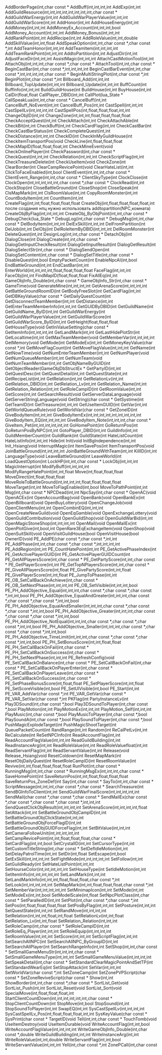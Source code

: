 AddBorderPage(int,char const *
AddBuff(int,int,int,int
AddExp(int,int
AddGuildResource(int,int,int,int,int,int,int,int,char const *
AddGuildWarEnergy(int,int
AddGuildWarPlayerValue(int,int,int
AddGuildWarScore(int,int
AddHonor(int,int
AddHouseEnergy(int,int
AddMoney(int,int,int
AddMoneyEx_Account(int,int,int,bool
AddMoney_Account(int,int,int
AddMoney_Bonus(int,int,int
AddRankPoint(int,int
AddRecipe(int,int
AddRoleValue(int,int,double
AddSkillValue(int,int,float
AddSpeakOption(int,int,char const *,char const *,int
AddTeamHonor(int,int,int
AddTeamItem(int,int,int,int
AddTeamRankPoint(int,int,int
AddtoPartition(int,int
AdjustDir(int,int
AdjustFaceDir(int,int,int
AssistMagic(int,int,int
AttachCastMotionTool(int,int
AttachObj(int,int,int,char const *,char const *
AttachTool(int,int,char const *
BeginCastBar(int,char const *,int,int,int,int
BeginCastBarEvent(int,int,char const *,int,int,int,int,char const *
BeginMultiStringPlot(int,char const *,int
BeginPlot(int,char const *,int
Billboard_Add(int,int,int
Billboard_TopUpdate(int,int,int
Billboard_Update(int,int,int
BuffCount(int
BuffInfo(int,int,int
BuildGuildHouse(int
BuildHouse(int,int
BuyHouse(int,int
CalDir(float,float
CallPlayer_DBID(int,int
CallPlot(lua_State *
CallSpeakLua(int,int,char const *
CancelBuff(int,int
CancelBuff_NoEvent(int,int
CancelBuff_Pos(int,int
CastSpell(int,int,int
CastSpellLv(int,int,int,int
CastSpellPos(int,float,float,float,int,int
ChangeObjID(int,int
ChangeZone(int,int,int,float,float,float,float
CheckAcceptQuest(int,int
CheckAttach(int,int
CheckAttachAble(int
CheckBit(int,int
CheckBuff(int,int
CheckCardFlag(int,int
CheckCastBar(int
CheckCastBarStatus(int
CheckCompleteQuest(int,int
CheckDistance(int,int,int
CheckID(int
CheckInMyGuildHouse(int
CheckItemTransportPos(void
CheckLine(int,float,float,float
CheckMapID(float,float,float,int
CheckMineEvent(void
CheckOnlinePlayer(int
CheckPassword(int,char const *
CheckQuest(int,int,int
CheckRelation(int,int,int
CheckScriptFlag(int,int
CheckTreasureDelete(int
CheckUseItem(void
CheckZone(int
ClearBorder(int
ClearCampRevicePoint(void
ClearHateList(int,int
ClickToFaceEnabled(int,bool
ClientEvent(int,int,int,char const *
ClientEvent_Range(int,int,char const *
ClientSkyType(int
ClockClose(int
ClockOpen(int,int,int,int,int,char const *,char const *
ClockRead(int,int
ClockStop(int
CloseBattleGround(int
CloseShop(int
CloseSpeak(int
ClsMapMark(int,int
ClsRoomValue(int,int
CopyRoomMonster(int,int
CountBodyItem(int,int
CountItem(int,int
CreateFlag(int,int,float,float,float,float
CreateObj(int,float,float,float,float,int после создания нпц нужно использовать addtopartition(NPC,комната)
CreateObjByFlag(int,int,int,int
CreateObj_ByObjPoint(int,int,char const *
DebugCheck(lua_State *
DebugLog(int,char const *
DebugMsg(int,int,char const *
DelBodyItem(int,int,int
DelExSkill(int,int,int
DelFromPartition(int
DelJob(int,int
DelObj(int
DelRoleItemByDBID(int,int,int
DelRoomMonster(int
DeleteQuest(int,int
DesignLog(int,int,char const *
DetachObj(int
DialogClose(int
DialogCreate(int,int,char const *
DialogGetInputCheckResult(int
DialogGetInputResult(int
DialogGetResult(int
DialogSelectStr(int,char const *
DialogSendOpen(int
DialogSetContent(int,char const *
DialogSetTitle(int,char const *
DisableQuest(int,bool
EmptyPacketCount(int
EnableNpcAI(int,bool
EndBattleGround(int,int
EndCastBar(int,int
EnterWorld(int,int,int,int,float,float,float,float
FaceFlag(int,int,int
FaceObj(int,int
FindMapID(float,float,float
FixAllEq(int,int
GameObjInfo_Double(int,char const *
GameObjInfo_Str(int,char const *
GameTime(void
GenerateMine(int,int,int,int
GetArenaScore(int,int,int,int
GetBattleGroundRoomID(int
GetBodyFreeSlot(int
GetCardFlag(int,int
GetDBKeyValue(char const *
GetDailyQuestCount(int
GetDisconnectTeamMember(int,int
GetDistance(int,int
GetEnterTeamMemberInfo(int,int,int
GetGUIDByDBID(int
GetGuildName(int
GetGuildName_ByID(int,int
GetGuildWarEnergy(int
GetGuildWarPlayerValue(int,int
GetGuildWarScore(int
GetGuildWarScore_ByID(int,int
GetHeight(float,float,float
GetHouseType(void
GetIniValueSetting(char const *
GetItemInfo(int,int,int,int
GetLandMark(int,int
GetLastHidePlotStr(int
GetLocaltime(int,int
GetMaxTeamMember(void
GetMemberVar(int,int,int,int
GetMemory(void
GetMode(int
GetModeEx(int,int
GetMoneyKeyValue(char const *,int
GetMoveFlagCount(int
GetMoveFlagValue(int,int,int
GetName(int
GetNowTime(void
GetNumEnterTeamMember(int,int
GetNumPlayer(void
GetNumQueueMember(int,int
GetNumTeam(void
GetNumTeamMember(int,int
GetObjNameByGUID(int
GetObjectReader(GameObjDbStructEx *
GetPartyID(int,int
GetQuestDesc(int
GetQuestDetail(int,int
GetQuestState(int,int
GetRecipeList(int,int
GetRelation(int,int
GetRelationLv(int,int
GetRelation_DBID(int,int
GetRelation_Lv(int,int
GetRelation_Name(int,int
GetRelation_Relation(int,int
GetRoleCampID(int
GetRoomValue(int,int
GetScore(int,int
GetSearchResult(void
GetServerDataLanguage(void
GetServerStringLanguage(void
GetString(char const *
GetSystime(int
GetTeamID(int
GetTreasure(int,int,int
GetUseItemGUID(int
GetVar(int,int
GetWorldQueueRule(void
GetWorldVar(char const *
GetZoneID(int
GiveBodyItem(int,int,int
GiveBodyItemEx(int,int,int,int,int,int,int,int,int
GiveBodyItem_EQ(int,int,int,int
GiveBodyItem_Note(int,int,int,char const *
GiveItem_Pet(int,int,int,int,int,int
GoHomePoint(int
GoReturnPos(int
GoReturnPosByNPC(int,int
GotoPlayer_DBID(int,int
GuildInfo(int,int
GuildMemberCount(int
GuildRank(int
GuildState(int
HateListCount(int
HateListInfo(int,int,int
Hide(int
Init(void
InitBgIndependence(int,int
Init_Hsiang(void
InterruptMagic(int
ItemSavePos(int
ItemTransportPos(void
JoinBattleGround(int,int,int,int
JoinBattleGroundWithTeam(int,int
KillID(int,int
LanguageType(void
LeaveBattleGround(int
LeaveWorld(int
LoadQuestOption(int
LockHP(int,int,char const *
LockObj(int,int,int
MagicInterrupt(int
ModifyBuff(int,int,int,int
ModifyRangeHatePoint(int,int,float
Move(int,float,float,float
MoveDirect(int,float,float,float
MoveRoleToBattleGround(int,int,int,int,float,float,float,float
MoveTarget(int,int
MoveToFlagEnabled(int,bool
MoveToPathPoint(int,int
Msg(int,char const *
NPCDead(int,int
NpcSay(int,char const *
OpenAC(void
OpenACEx(int
OpenAccountBag(void
OpenBank(void
OpenBankEx(int
OpenBillboard(void
OpenBuyLottery(void
OpenChangeJob(void
OpenClientMenu(int,int
OpenCombinEQ(int,int,int
OpenCreateNewGuild(void
OpenEqGamble(void
OpenExchangeLottery(void
OpenGuildContribution(void
OpenGuildShop(void
OpenGuildWarBid(int,int
OpenMagicStoneShop(int,int,int,int
OpenMail(void
OpenMailEx(int
OpenPlotGive(int,bool,int
OpenRare3EqExchangeItem(void
OpenShop(void
OpenSuitSkill(void
OpenVisitGuildHouse(bool
OpenVisitHouse(bool
OwnerID(void
PE_AddPE(char const *,char const *,int,int
PE_AddPhase(int,int,char const *,char const *,int,int,int,int
PE_AddRegion(int,int
PE_CountHatePoint(int,int
PE_GetActivePhaseIndex(int
PE_GetActivePlayerGUID(int
PE_GetActivePlayerGUIDCount(int
PE_GetAllPlayersScore(int,char const *
PE_GetPartyScore(int,int,char const *
PE_GetPlayerScore(int,int
PE_GetTopNPlayersScore(int,int,char const *
PE_GiveAllPlayersScore(int,float
PE_GivePartyScore(int,int,float
PE_GivePlayerScore(int,int,float
PE_JumpToPhase(int,int
PE_OB_SetCallBackOnAchieve(int,char const *
PE_OB_SetNextPhase(int,int,int,int
PE_OB_SetVisible(int,int,int,bool
PE_PH_AddObjective_Equal(int,int,int,char const *,char const *,char const *,int,int,bool
PE_PH_AddObjective_EqualAndGreater(int,int,int,char const *,char const *,char const *,int,int,bool
PE_PH_AddObjective_EqualAndSmaller(int,int,int,char const *,char const *,char const *,int,int,bool
PE_PH_AddObjective_Greater(int,int,int,char const *,char const *,char const *,int,int,bool
PE_PH_AddObjective_NotEqual(int,int,int,char const *,char const *,char const *,int,int,bool
PE_PH_AddObjective_Smaller(int,int,int,char const *,char const *,char const *,int,int,bool
PE_PH_AddObjective_TimeLimit(int,int,int,char const *,char const *,char const *,int,int,bool
PE_PH_SetBonusScore(int,int,float,float
PE_PH_SetCallBackOnFail(int,char const *
PE_PH_SetCallBackOnSuccess(int,char const *
PE_PH_SetNextPhase(int,int,int
PE_RefreshConfig(void
PE_SetCallBackOnBalance(int,char const *
PE_SetCallBackOnFail(int,char const *
PE_SetCallBackOnPlayerEnter(int,char const *
PE_SetCallBackOnPlayerLeave(int,char const *
PE_SetCallBackOnSuccess(int,char const *
PE_SetPhaseBonusScore(int,float,float
PE_SetPlayerScore(int,int,float
PE_SetScoreVisible(int,bool
PE_SetUIVisible(int,bool
PE_Start(int,int
PE_VAR_AddVar(char const *,int
PE_VAR_GetVar(char const *
PE_VAR_SetVar(char const *,int
PKFlag(int
PartyInstanceLv(int
Play3DSound(int,char const *,bool
Play3DSoundToPlayer(int,char const *,bool
PlayMotion(int,int
PlayMotionEx(int,int,int
PlayMotion_Self(int,int,int
PlayMusic(int,char const *,bool
PlayMusicToPlayer(int,char const *,bool
PlaySoundA(int,char const *,bool
PlaySoundToPlayer(int,char const *,bool
PushMagicExplodeTarget(int
PushMagicShootTarget(int
QueuePacketCount(int
RandRange(int,int
Random(int
ReCalPetLv(int,int
ReCalculate(int
ReSetNPCInfo(int
ReadAccountFlag(int,int
ReadAccountFlagValue(int,int,int
ReadGuildBuilding(int,int
ReadInstanceArg(int,int
ReadRoleValue(int,int
ReadRoleValuefloat(int,int
ReadServantFlag(int,int
ReadServantValue(int,int
Release(void
Release_Hsiang(void
ResetColdown(int
ResetMapMark(int
ResetObjDailyQuest(int
ResetRoleCampID(int
ResetRoomValue(int
Revive(int,int,float,float,float,float
RunPlot(int,char const *
RunningMsg(int,int,char const *
RunningMsgEx(int,int,int,char const *
SaveHomePoint(int
SaveReturnPos(int,int,float,float,float,float
SaveReturnPos_ZoneDef(int
Say(int,char const *
SayTo(int,int,char const *
ScriptMessage(int,int,int,char const *,char const *
SearchTreasure(int
SendBGInfoToClient(int,int
SendGuildWarFinalScore(int,int,int,int,int
SendMail(char const *,char const *,char const *
SendMailEx(char const *,char const *,char const *,char const *,int,int,int
SendQuestClickObjResult(int,int,int,int
SetArenaScore(int,int,int,int,float
SetAttack(int,int
SetBattleGroundObjCampID(int,int
SetBattleGroundObjClickState(int,int,int
SetBattleGroundObjForceFlagID(int,int
SetBattleGroundObjGUIDForceFlag(int,int
SetBitValue(int,int,int
SetCameraFollowUnit(int,int,int,int,int
SetCampRevicePoint(int,int,float,float,float,char const *
SetCardFlag(int,int,bool
SetCrystalID(int,int
SetCursorType(int,int
SetCustomTitleString(int,char const *
SetDefIdleMotion(int,int
SetDelayPatrolTime(int,int
SetDir(int,float
SetEscape(int,bool
SetExSkill(int,int,int,int
SetFightMode(int,int,int,int,int
SetFollow(int,int
SetGuildReady(int
SetHateListPoint(int,int,int
SetHourseColor(int,int,int,int,int
SetHouseType(int
SetIdleMotion(int,int
SetItemInfo(int,int,int,int,int
SetLandMark(int,int,int
SetLandMarkInfo(int,int,int,float,float,float,char const *,int
SetLook(int,int,int,int,int
SetMapMark(int,int,float,float,float,char const *,int
SetMemberVar(int,int,int,int,int
SetMinimapIcon(int,int
SetMode(int,int
SetModeEx(int,int,bool
SetModelScale(int,float
SetNpcPlotClass(int,char const *
SetParalledID(int,int
SetPlot(int,char const *,char const *,int
SetPos(int,float,float,float,float
SetPosByFlag(int,int,int
SetPosture(int,int,int
SetQuestState(int,int,int
SetRandMove(int,int,int,int
SetRelation(int,int,int,float,int,float
SetRelationLv(int,int,float
SetRelation_Lv(int,int,float
SetRelation_Relation(int,int,int
SetRoleCamp(int,char const *
SetRoleCampID(int,int
SetRoleEq_Player(int,int,int
SetRoleEquip(int,int,int,int
SetRoomValue(int,int,int
SetScore(int,int,int
SetScriptFlag(int,int,int
SetSearchAllNPC(int
SetSearchAllNPC_ByGroupID(int,int
SetSearchAllPlayer(int
SetSearchRangeInfo(int,int
SetShop(int,int,char const *
SetSmallGameMenuStr(int,int,int,char const *
SetSmallGameMenuType(int,int,int
SetSmallGameMenuValue(int,int,int,int
SetSpeakDetail(int,char const *
SetStandardClearMagicPointAndSetTP(int
SetStandardWearEq(int
SetStopAttack(int
SetVar(int,int,int
SetWorldVar(char const *,int
SetZoneCamp(int
SetZonePVPScript(char const *
SetZoneReviveScript(char const *
Show(int,int
ShowBorder(int,int,char const *,char const *
SortList_Get(void
SortList_Push(int,int
SortList_Reset(void
SortList_Sort(void
SpecialMove(int,float,float,float,int
StartClientCountDown(int,int,int,int,int,int,char const *
StopClientCountDown(int
StopMove(int,bool
StopSound(int,int
StopSoundToPlayer(int,int
SwapEQ(int,int
SysCastSpellLv(int,int,int,int
SysCastSpellLv_Pos(int,float,float,float,int,int
SysKeyValue(char const *
SysPrint(char const *
TargetID(void
Tell(int,int,char const *
TouchTomb(void
UseItemDestroy(void
UseItemDurable(void
WriteAccountFlag(int,int,bool
WriteAccountFlagValue(int,int,int,int
WriteGameObjInfo_Double(int,char const *,double
WriteGuildBuilding(int,int,int
WriteInstanceArg(int,int
WriteRoleValue(int,int,double
WriteServantFlag(int,int,bool
WriteServantValue(int,int,int
Yell(int,char const *,int
ZonePCall(int,char const *
